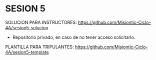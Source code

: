 # SESION 5

SOLUCION PARA INSTRUCTORES: https://github.com/Misiontic-Ciclo-4A/sesion5-solucion

- Repositorio privado, en caso de no tener acceso solicitarlo.

PLANTILLA PARA TRIPULANTES:
https://github.com/Misiontic-Ciclo-4A/sesion5-template

